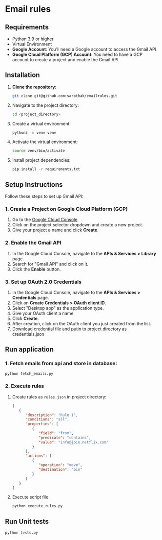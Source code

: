 # Email rules



## Requirements

- Python 3.9 or higher
- Virtual Environment
- **Google Account**: You'll need a Google account to access the Gmail API.
- **Google Cloud Platform (GCP) Account**: You need to have a GCP account to create a project and enable the Gmail API.



## Installation

1. **Clone the repository:**

   ```bash
   git clone git@github.com:sarathak/emailrules.git
1. Navigate to the project directory:

    ````bash
    cd <project_directory>

1. Create a virtual environment:

    ````bash
    python3 -m venv venv
1. Activate the virtual environment:

    ```bash
    source venv/bin/activate
1. Install project dependencies:

    ```bash
    pip install -r requirements.txt


## Setup Instructions

Follow these steps to set up Gmail API:

### 1. Create a Project on Google Cloud Platform (GCP)

1. Go to the [Google Cloud Console](https://console.cloud.google.com/).
2. Click on the project selector dropdown and create a new project.
3. Give your project a name and click **Create**.

### 2. Enable the Gmail API

1. In the Google Cloud Console, navigate to the **APIs & Services > Library** page.
2. Search for "Gmail API" and click on it.
3. Click the **Enable** button.

### 3. Set up OAuth 2.0 Credentials

1. In the Google Cloud Console, navigate to the **APIs & Services > Credentials** page.
2. Click on **Create Credentials > OAuth client ID**.
3. Select "Desktop app" as the application type.
4. Give your OAuth client a name.
5. Click **Create**.
6. After creation, click on the OAuth client you just created from the list.
7. Download credential file and putin to project directory as credentials.json

## Run application

### 1. Fetch emails from api and store in database:
   
   ```bash
   python fetch_emails.py
````   
   
   
### 2. Execute rules
1. Create rules as `rules.json` in project directory:
   ```json
   [
      {
         "description": "Rule 1",
         "conditions": "all",
         "properties": [
            {
               "field": "from",
               "predicate": "contains",
               "value": "info@join.netflix.com"
            }
         ],
         "actions": [
            {
               "operation": "move",
               "destination": "bin"
            }
         ]
      }
   ]
   
   ```   
2. Execute script file
   ```bash
   python execute_rules.py
   ```

## Run Unit tests
   ```bash
   python tests.py
   
   ```
   